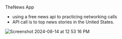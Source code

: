 TheNews App
- using a free news api to practicing networking calls
- API call is to top news stories in the United States.

![Screenshot 2024-08-14 at 12 53 16 PM](https://github.com/user-attachments/assets/ac5c115a-04a6-4e62-b2ee-4ebd65248380)
